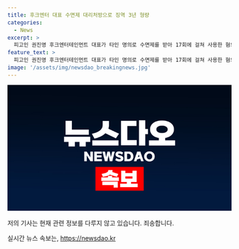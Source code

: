 ```yaml
---
title: 후크엔터 대표 수면제 대리처방으로 징역 3년 형량
categories:
  - News
excerpt: >
  피고인 권진영 후크엔터테인먼트 대표가 타인 명의로 수면제를 받아 17회에 걸쳐 사용한 혐의로 검찰에 징역 3년을 구형받았다. 3명의 피고인 중 1명에게 징역 2년과 추징금 2만원, 다른 1명에게 징역 8개월과 추징금 15만원이 구형되었다. 권 대표는 모든 혐의를 인정하며 이런 일이 다시 일어나지 않도록 하겠다고 말했으며, 변호인은 직원들에게 대리처방을 부탁했던 것을 언급하며 선처를 요청했다. 후속 재판은 다음달 8일에 진행될 예정이다.
feature_text: >
  피고인 권진영 후크엔터테인먼트 대표가 타인 명의로 수면제를 받아 17회에 걸쳐 사용한 혐의로 검찰에 징역 3년을 구형받았다. 3명의 피고인 중 1명에게 징역 2년과 추징금 2만원, 다른 1명에게 징역 8개월과 추징금 15만원이 구형되었다. 권 대표는 모든 혐의를 인정하며 이런 일이 다시 일어나지 않도록 하겠다고 말했으며, 변호인은 직원들에게 대리처방을 부탁했던 것을 언급하며 선처를 요청했다. 후속 재판은 다음달 8일에 진행될 예정이다.
image: '/assets/img/newsdao_breakingnews.jpg'
---
```


<p><img src="/assets/img/newsdao_breakingnews.jpg" alt="ranknews 속보" /></p>

<p>저의 기사는 현재 관련 정보를 다루지 않고 있습니다. 죄송합니다.</p>
실시간 뉴스 속보는, <a href="https://newsdao.kr" rel="dofollow">https://newsdao.kr</a>


